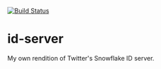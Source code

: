 [![Build Status](https://travis-ci.com/chrisdimaio/id-server.svg?branch=master)](https://travis-ci.com/chrisdimaio/id-server)
# id-server
My own rendition of Twitter's Snowflake ID server.

